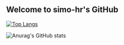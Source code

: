 
   
## Welcome to simo-hr's GitHub
[![Top Langs](https://github-readme-stats.vercel.app/api/top-langs/?username=simo-hr&layout=)](https://github.com/anuraghazra/github-readme-stats)

![Anurag's GitHub stats](https://github-readme-stats.vercel.app/api?username=simo-hr&show_icons=true&theme=merko)


<!--
**simo-hr/simo-hr** is a ✨ _special_ ✨ repository because its `README.md` (this file) appears on your GitHub profile.
Here are some ideas to get you started:
- 🔭 I’m currently working on ...
- 🌱 I’m currently learning ...
- 👯 I’m looking to collaborate on ...
- 🤔 I’m looking for help with ...
- 💬 Ask me about ...
- 📫 How to reach me: ...
- 😄 Pronouns: ...
- ⚡ Fun fact: ...
-->
